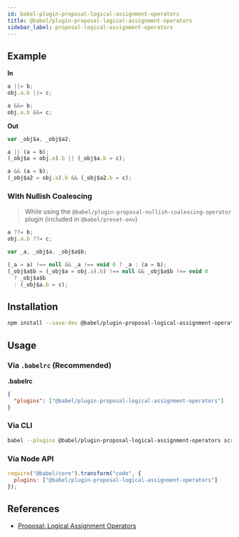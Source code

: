```yaml
---
id: babel-plugin-proposal-logical-assignment-operators
title: @babel/plugin-proposal-logical-assignment-operators
sidebar_label: proposal-logical-assignment-operators
---
```


## Example

**In**

```javascript
a ||= b;
obj.a.b ||= c;

a &&= b;
obj.a.b &&= c;
```

**Out**

```javascript
var _obj$a, _obj$a2;

a || (a = b);
(_obj$a = obj.a).b || (_obj$a.b = c);

a && (a = b);
(_obj$a2 = obj.a).b && (_obj$a2.b = c);
```

### With Nullish Coalescing

> While using the `@babel/plugin-proposal-nullish-coalescing-operator` plugin (included in `@babel/preset-env`)

```javascript
a ??= b;
obj.a.b ??= c;
```

```javascript
var _a, _obj$a, _obj$a$b;

(_a = a) !== null && _a !== void 0 ? _a : (a = b);
(_obj$a$b = (_obj$a = obj.a).b) !== null && _obj$a$b !== void 0
  ? _obj$a$b
  : (_obj$a.b = c);
```

## Installation

```sh
npm install --save-dev @babel/plugin-proposal-logical-assignment-operators
```

## Usage

### Via `.babelrc` (Recommended)

**.babelrc**

```json
{
  "plugins": ["@babel/plugin-proposal-logical-assignment-operators"]
}
```

### Via CLI

```sh
babel --plugins @babel/plugin-proposal-logical-assignment-operators script.js
```

### Via Node API

```javascript
require("@babel/core").transform("code", {
  plugins: ["@babel/plugin-proposal-logical-assignment-operators"]
});
```

## References

* [Proposal: Logical Assignment Operators](https://github.com/tc39/proposal-logical-assignment)

